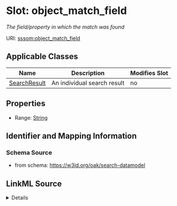 

# Slot: object_match_field


_The field/property in which the match was found_



URI: [sssom:object_match_field](http://w3id.org/sssom/object_match_field)



<!-- no inheritance hierarchy -->





## Applicable Classes

| Name | Description | Modifies Slot |
| --- | --- | --- |
| [SearchResult](SearchResult.md) | An individual search result |  no  |







## Properties

* Range: [String](String.md)





## Identifier and Mapping Information







### Schema Source


* from schema: https://w3id.org/oak/search-datamodel




## LinkML Source

<details>
```yaml
name: object_match_field
description: The field/property in which the match was found
from_schema: https://w3id.org/oak/search-datamodel
rank: 1000
slot_uri: sssom:object_match_field
alias: object_match_field
owner: SearchResult
domain_of:
- SearchResult
range: string

```
</details>